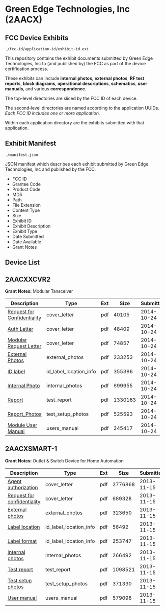 # Green Edge Technologies, Inc (2AACX)
## FCC Device Exhibits

```
./fcc-id/application-id/exhibit-id.ext
```

This repository contains the exhibit documents submitted by Green Edge Technologies, Inc to (and published by) the FCC as part of the device certification process.

These exhibits can include **internal photos**, **external photos**, **RF test reports**, **block diagrams**, **operational descriptions**, **schematics**, **user manuals**, and various **correspondence**.

The top-level directories are sliced by the FCC ID of each device.

The second-level directories are named according to the application UUIDs. *Each FCC ID includes one or more application.*

Within each application directory are the exhibits submitted with that application. 

## Exhibit Manifest

```
./manifest.json
```

JSON manifest which describes each exhibit submitted by Green Edge Technologies, Inc and published by the FCC.

- FCC ID
- Grantee Code
- Product Code
- MD5
- Path
- File Extension
- Content Type
- Size
- Exhibit ID
- Exhibit Description
- Exhibit Type
- Date Submitted
- Date Available
- Grant Notes

## Device List
## 2AACXXCVR2
**Grant Notes:** Modular Tansceiver

| Description | Type | Ext | Size | Submitted | Available |
| ----------- | ---- | --- | ---- | --------- | --------- |
| [Request for Confidentiality](2AACXXCVR2/e22b0fc9f0289582b2c88aa1c763f7e5/2427049.pdf) | cover_letter | pdf | 40105 | 2014-10-24 | 2014-10-24 |
| [Auth Letter](2AACXXCVR2/e22b0fc9f0289582b2c88aa1c763f7e5/2427050.pdf) | cover_letter | pdf | 48409 | 2014-10-24 | 2014-10-24 |
| [Modular Request Letter](2AACXXCVR2/e22b0fc9f0289582b2c88aa1c763f7e5/2427051.pdf) | cover_letter | pdf | 74857 | 2014-10-24 | 2014-10-24 |
| [External Photos](2AACXXCVR2/e22b0fc9f0289582b2c88aa1c763f7e5/2427047.pdf) | external_photos | pdf | 233253 | 2014-10-24 | 2015-04-22 |
| [ID label](2AACXXCVR2/e22b0fc9f0289582b2c88aa1c763f7e5/2427052.pdf) | id_label_location_info | pdf | 355386 | 2014-10-24 | 2014-10-24 |
| [Internal Photo](2AACXXCVR2/e22b0fc9f0289582b2c88aa1c763f7e5/2427046.pdf) | internal_photos | pdf | 699955 | 2014-10-24 | 2015-04-22 |
| [Report](2AACXXCVR2/e22b0fc9f0289582b2c88aa1c763f7e5/2427053.pdf) | test_report | pdf | 1330163 | 2014-10-24 | 2014-10-24 |
| [Report_Photos](2AACXXCVR2/e22b0fc9f0289582b2c88aa1c763f7e5/2427048.pdf) | test_setup_photos | pdf | 525593 | 2014-10-24 | 2015-04-22 |
| [Module User Manual](2AACXXCVR2/e22b0fc9f0289582b2c88aa1c763f7e5/2427045.pdf) | users_manual | pdf | 245417 | 2014-10-24 | 2015-04-22 |
## 2AACXSMART-1
**Grant Notes:** Outlet & Switch Device for Home Automation

| Description | Type | Ext | Size | Submitted | Available |
| ----------- | ---- | --- | ---- | --------- | --------- |
| [Agent authorization](2AACXSMART-1/2e1da9df1fc44343e00d20d87496161c/2120648.pdf) | cover_letter | pdf | 2776868 | 2013-11-15 | 2013-11-17 |
| [Request for confidentiality](2AACXSMART-1/2e1da9df1fc44343e00d20d87496161c/2120651.pdf) | cover_letter | pdf | 689328 | 2013-11-15 | 2013-11-17 |
| [External photos](2AACXSMART-1/2e1da9df1fc44343e00d20d87496161c/2120645.pdf) | external_photos | pdf | 323650 | 2013-11-15 | 2014-05-14 |
| [Label location](2AACXSMART-1/2e1da9df1fc44343e00d20d87496161c/2120649.pdf) | id_label_location_info | pdf | 56492 | 2013-11-15 | 2013-11-17 |
| [Label format](2AACXSMART-1/2e1da9df1fc44343e00d20d87496161c/2120650.pdf) | id_label_location_info | pdf | 253747 | 2013-11-15 | 2013-11-17 |
| [Internal photos](2AACXSMART-1/2e1da9df1fc44343e00d20d87496161c/2120646.pdf) | internal_photos | pdf | 266492 | 2013-11-15 | 2014-05-14 |
| [Test report](2AACXSMART-1/2e1da9df1fc44343e00d20d87496161c/2120652.pdf) | test_report | pdf | 1098521 | 2013-11-15 | 2013-11-17 |
| [Test setup photos](2AACXSMART-1/2e1da9df1fc44343e00d20d87496161c/2120647.pdf) | test_setup_photos | pdf | 371330 | 2013-11-15 | 2014-05-14 |
| [User manual](2AACXSMART-1/2e1da9df1fc44343e00d20d87496161c/2120644.pdf) | users_manual | pdf | 579096 | 2013-11-15 | 2014-05-14 |
